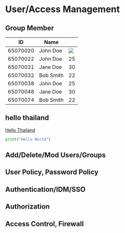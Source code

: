 # User/Access Management

<body>

<h2>Group Member</h2>

<table>
    <thead>
            <tr>
                <th>ID</th>
                <th>Name</th>
                <th></th>
            </tr>
        </thead>
        <tbody>
            <tr>
                <td>65070020</td>
                <td>John Doe</td>
                <td><img src="https://i.ibb.co/wSjhVh3/pic1.png"></td>
            </tr>
            <tr>
                <td>65070022</td>
                <td>John Doe</td>
                <td>25</td>
            </tr>
            <tr>
                <td>65070031</td>
                <td>Jane Doe</td>
                <td>30</td>
            </tr>
            <tr>
                <td>65070032</td>
                <td>Bob Smith</td>
                <td>22</td>
            </tr>
            <tr>
                <td>65070038</td>
                <td>John Doe</td>
                <td>25</td>
            </tr>
            <tr>
                <td>65070048</td>
                <td>Jane Doe</td>
                <td>30</td>
            </tr>
            <tr>
                <td>65070074</td>
                <td>Bob Smith</td>
                <td>22</td>
            </tr>
        </tbody>
  </table>

        
## hello thailand
[Hello Thailand](README.md#a-third-level-heading)
```python
print("Hello World")
```
## Add/Delete/Mod Users/Groups
## User Policy, Password Policy
## Authentication/IDM/SSO
## Authorization
## Access Control, Firewall

</body>
